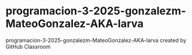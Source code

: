 # programacion-3-2025-gonzalezm-MateoGonzalez-AKA-larva
programacion-3-2025-gonzalezm-MateoGonzalez-AKA-larva created by GitHub Classroom
